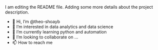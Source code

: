 

I am editing the README file. Adding some more details about the project description.

- 👋 Hi, I’m @theo-shoayb
- 👀 I’m interested in data analytics and data science 
- 🌱 I’m currently learning python and automation
- 💞️ I’m looking to collaborate on ...
- 📫 How to reach me

<!---
theo-shoayb/theo-shoayb is a ✨ special ✨ repository because its `README.md` (this file) appears on your GitHub profile.
You can click the Preview link to take a look at your changes.
--->
